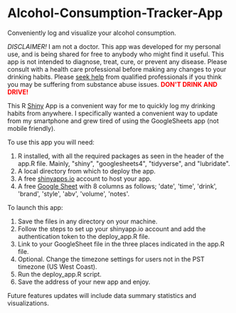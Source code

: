 # Alcohol-Consumption-Tracker-App
Conveniently log and visualize your alcohol consumption.

<em>DISCLAIMER!</em>
I am not a doctor. This app was developed for my personal use, and is being shared for free to anybody who might find it useful. This app is not intended to diagnose, treat, cure, or prevent any disease. Please consult with a health care professional before making any changes to your drinking habits. Please <a href='https://www.samhsa.gov/find-help/national-helpline'>seek help</a> from qualified professionals if you think you may be suffering from substance abuse issues. <font style="color:red"><b>DON'T DRINK AND DRIVE!</b></font>

This R <a href='https://shiny.posit.co/'>Shiny<a> App is a convenient way for me to quickly log my drinking habits from anywhere. I specifically wanted a convenient way to update from my smartphone and grew tired of using the GoogleSheets app (not mobile friendly).
  
To use this app you will need:
  1) R installed, with all the required packages as seen in the header of the app.R file. Mainly, "shiny", "googlesheets4", "tidyverse", and "lubridate".
  2) A local directory from which to deploy the app.
  3) A free <a href='https://www.shinyapps.io/'>shinyapps.io<a> account to host your app.
  4) A free <a href='https://www.google.com/sheets/about/'>Google Sheet<a> with 8 columns as follows; 'date', 'time', 'drink', 'brand', 'style', 'abv', 'volume', 'notes'.
  
To launch this app:
  1) Save the files in any directory on your machine.
  2) Follow the steps to set up your shinyapp.io account and add the authentication token to the deploy_app.R file.
  3) Link to your GoogleSheet file in the three places indicated in the app.R file.
  4) Optional. Change the timezone settings for users not in the PST timezone (US West Coast).
  5) Run the deploy_app.R script.
  6) Save the address of your new app and enjoy.

Future features updates will include data summary statistics and visualizations.
